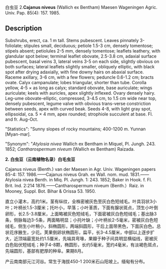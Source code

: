 白虫豆
2.**Cajanus niveus** (Wallich ex Bentham) Maesen Wageningen Agric. Univ. Pap. 85(4): 157. 1985.

## Description
Subshrubs, erect, ca. 1 m tall. Stems pubescent. Leaves pinnately 3-foliolate; stipules small, deciduous; petiole 1.5-3 cm, densely tomentose; stipels absent; petiolules 2-5 mm, densely tomentose; leaflets leathery, with glandular spot below; terminal leaflet obovate, 2.5-3.8 cm, adaxial surface pubescent, basal veins 3, lateral veins 3-5 on each side, slightly obvious on both surfaces; lateral leaflets slightly smaller, obliquely elliptic, with black spot after drying adaxially, with fine downy hairs on abaxial surface. Raceme axillary, 3-6 cm, with a few flowers; peduncle 0.6-1.2 cm; bracts ovate. Calyx campanulate; lobes triangular, shorter than tube. Corolla yellow, 4-5 × as long as calyx; standard obovate, base auriculate; wings auriculate; keels with auricles, apex slightly inflexed. Ovary densely hairy. Leg-ume obovate-elliptic, compressed, 3-4.5 cm, to 1.5 cm wide near top, densely pubescent, legume valve with obvious trans-verse constriction between seeds, apex with curved beak. Seeds 4-8, with light gray spot, ellipsoidal, ca. 5 × 4 mm, apex rounded; strophiole succulent at base. Fl. and fr. Aug-Oct.

  "Statistics": "Sunny slopes of rocky mountains; 400-1200 m. Yunnan [Myan-mar].

  "Synonym": "*Atylosia nivea* Wallich ex Bentham in Miquel, Pl. Jungh. 243. 1852; *Cantharospermum niveum* (Wallich ex Bentham) Raizada.

**2. 白虫豆（云南植物名录）白毛虫豆**

Cajanus niveus (Benth.) van der Maesen in Agr. Univ. Wageningen papers 85-4: 157. 1986.——Cajanus niveus Grah. ex Wall. nom. mud. 1831.——Atylosia nivea Benth. in Miq. Pl. Jungh. 1: 243. 1852; Baker in Hook. f. Fl. Brit. Ind. 2:214 1876.——Cantharospermum niveum (Benth.）Raiz. in Mooney, Suppl. Bot. Bihar & Orissa 53. 1950.

直立小灌木，高约1米。茎有纵纹，全株密被灰色至灰白色短绒毛。叶具羽状3小叶；叶柄长1.5-3厘米；托叶小，早落；小叶革质，下面有腺状斑点，顶生小叶倒卵形，长2.5-3.8厘米，上面略被灰色短绒毛，下面密被灰白色短绒毛；基出脉3条，侧脉每边3-5条，两面略明显；小托叶缺；小叶柄长2-5毫米，密被灰白色短绒毛，侧生小叶稍小，斜椭圆形，两端斜圆形，干后上面带黑色，下面灰白色。总状花序腋生，少花。荚果倒卵状椭圆形，扁平，长3-4.5厘米，中部以上逐步扩大，近顶端最宽处约1.5厘米，先端具弯喙，果瓣于种子间具明显横缢线，密被灰白色贴伏短绒毛；种子4-8颗，椭圆形，长约5毫米，宽约4毫米，有淡褐色斑点，先端圆形，基部有肥厚的种阜。果期8月。

产云南南部元江河谷。常生于海拔450-1 200米石山阳坡上。缅甸有分布。
